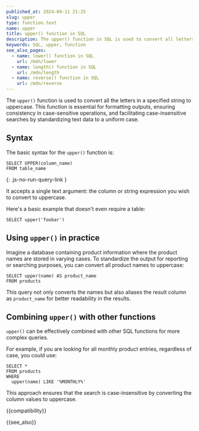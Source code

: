 ```yaml
---
published_at: 2024-04-11 21:25
slug: upper
type: function.text
name: upper
title: upper() function in SQL
description: The upper() function in SQL is used to convert all letters in a specified string to uppercase.
keywords: SQL, upper, function
see_also_pages:
  - name: lower() function in SQL
    url: /mdn/lower
  - name: length() function in SQL
    url: /mdn/length
  - name: reverse() function in SQL
    url: /mdn/reverse
---
```


The `upper()` function is used to convert all the letters in a specified string to uppercase. This function is essential for formatting outputs, ensuring consistency in case-sensitive operations, and facilitating case-insensitive searches by standardizing text data to a uniform case.

## Syntax

The basic syntax for the `upper()` function is:

~~~pgsql
SELECT UPPER(column_name)
FROM table_name
~~~
{: .js-no-run-query-link }

It accepts a single text argument: the column or string expression you wish to convert to uppercase.

Here's a basic example that doesn't even require a table:

~~~pgsql
SELECT upper('foobar')
~~~

## Using `upper()` in practice

Imagine a database containing product information where the product names are stored in varying cases. To standardize the output for reporting or searching purposes, you can convert all product names to uppercase:

~~~pgsql
SELECT upper(name) AS product_name
FROM products
~~~

This query not only converts the names but also aliases the result column as `product_name` for better readability in the results.

## Combining `upper()` with other functions

`upper()` can be effectively combined with other SQL functions for more complex queries.

For example, if you are looking for all monthly product entries, regardless of case, you could use:

~~~pgsql
SELECT *
FROM products
WHERE
  upper(name) LIKE '%MONTHLY%'
~~~

This approach ensures that the search is case-insensitive by converting the column values to uppercase.

{{compatibility}}

{{see_also}}
